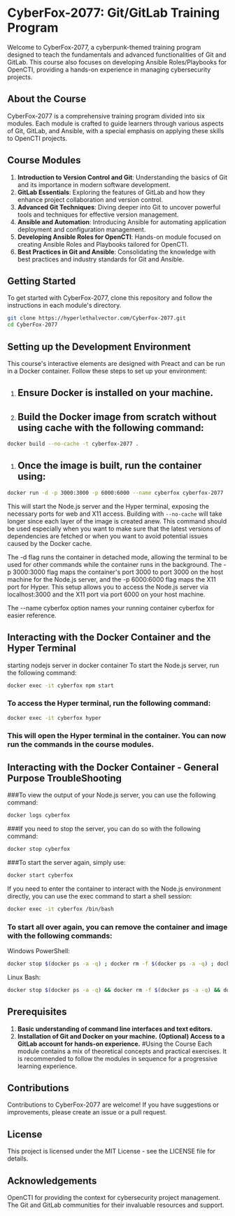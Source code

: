 # CyberFox-2077: Git/GitLab Training Program

Welcome to CyberFox-2077, a cyberpunk-themed training program designed to teach the fundamentals and advanced functionalities of Git and GitLab. This course also focuses on developing Ansible Roles/Playbooks for OpenCTI, providing a hands-on experience in managing cybersecurity projects.

## About the Course

CyberFox-2077 is a comprehensive training program divided into six modules. Each module is crafted to guide learners through various aspects of Git, GitLab, and Ansible, with a special emphasis on applying these skills to OpenCTI projects.

## Course Modules

1. **Introduction to Version Control and Git**: Understanding the basics of Git and its importance in modern software development.
2. **GitLab Essentials**: Exploring the features of GitLab and how they enhance project collaboration and version control.
3. **Advanced Git Techniques**: Diving deeper into Git to uncover powerful tools and techniques for effective version management.
4. **Ansible and Automation**: Introducing Ansible for automating application deployment and configuration management.
5. **Developing Ansible Roles for OpenCTI**: Hands-on module focused on creating Ansible Roles and Playbooks tailored for OpenCTI.
6. **Best Practices in Git and Ansible**: Consolidating the knowledge with best practices and industry standards for Git and Ansible.

## Getting Started

To get started with CyberFox-2077, clone this repository and follow the instructions in each module's directory.

```bash
git clone https://hyperlethalvector.com/CyberFox-2077.git
cd CyberFox-2077
```
## Setting up the Development Environment
This course's interactive elements are designed with Preact and can be run in a Docker container. Follow these steps to set up your environment:

1. ## Ensure Docker is installed on your machine.
2. ## Build the Docker image from scratch without using cache with the following command:


```bash
docker build --no-cache -t cyberfox-2077 .
```
1. ## Once the image is built, run the container using:

```bash
docker run -d -p 3000:3000 -p 6000:6000 --name cyberfox cyberfox-2077
```
This will start the Node.js server and the Hyper terminal, exposing the necessary ports for web and X11 access. Building with `--no-cache` will take longer since each layer of the image is created anew. This command should be used especially when you want to make sure that the latest versions of dependencies are fetched or when you want to avoid potential issues caused by the Docker cache.

The -d flag runs the container in detached mode, allowing the terminal to be used for other commands while the container runs in the background. The -p 3000:3000 flag maps the container's port 3000 to port 3000 on the host machine for the Node.js server, and the -p 6000:6000 flag maps the X11 port for Hyper. This setup allows you to access the Node.js server via localhost:3000 and the X11 port via port 6000 on your host machine.

The --name cyberfox option names your running container cyberfox for easier reference.

## Interacting with the Docker Container and the Hyper Terminal
starting nodejs server in docker container
To start the Node.js server, run the following command:

```bash
docker exec -it cyberfox npm start
```

### To access the Hyper terminal, run the following command:

```bash
docker exec -it cyberfox hyper
```
### This will open the Hyper terminal in the container. You can now run the commands in the course modules.

## Interacting with the Docker Container - General Purpose TroubleShooting

###To view the output of your Node.js server, you can use the following command:
```bash
docker logs cyberfox
```

###If you need to stop the server, you can do so with the following command:

```bash
docker stop cyberfox
```
###To start the server again, simply use:
```bash
docker start cyberfox
```

If you need to enter the container to interact with the Node.js environment directly, you can use the exec command to start a shell session:

```bash
docker exec -it cyberfox /bin/bash
```
### To start all over again, you can remove the container and image with the following commands:

Windows PowerShell:
```bash
docker stop $(docker ps -a -q) ; docker rm -f $(docker ps -a -q) ; docker rmi -f $(docker images -a -q) ; docker volume rm $(docker volume ls -q) ; docker network rm $(docker network ls -q) ; docker system prune -a -f --volumes
```
Linux Bash:
```bash
docker stop $(docker ps -a -q) && docker rm -f $(docker ps -a -q) && docker rmi -f $(docker images -a -q) && docker volume rm $(docker volume ls -q) && docker network rm $(docker network ls -q) && docker system prune -a -f --volumes
```


## Prerequisites
1. **Basic understanding of command line interfaces and text editors.**
2. **Installation of Git and Docker on your machine.**
**(Optional) Access to a GitLab account for hands-on experience.**
#Using the Course
Each module contains a mix of theoretical concepts and practical exercises. It is recommended to follow the modules in sequence for a progressive learning experience.

## Contributions
Contributions to CyberFox-2077 are welcome! If you have suggestions or improvements, please create an issue or a pull request.

## License
This project is licensed under the MIT License - see the LICENSE file for details.

## Acknowledgements
OpenCTI for providing the context for cybersecurity project management.
The Git and GitLab communities for their invaluable resources and support.